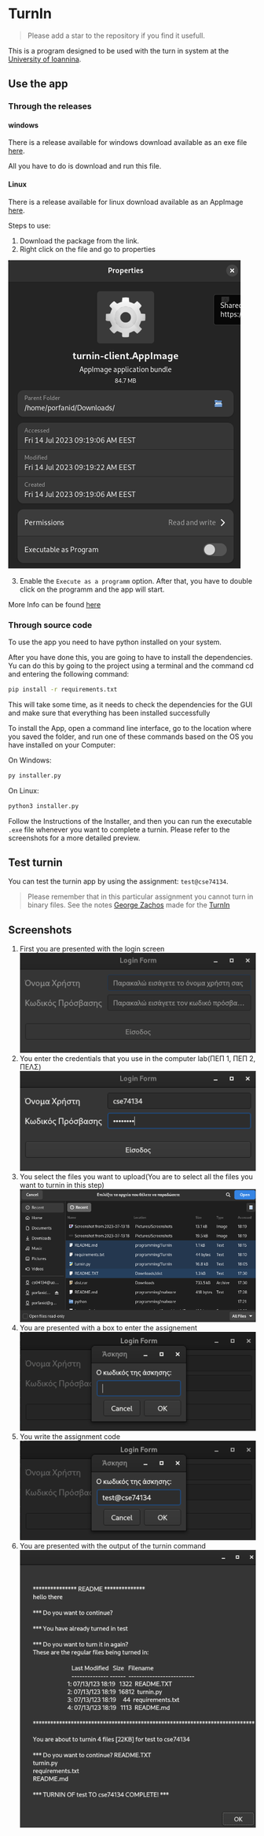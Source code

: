 # TurnIn

> Please add a star to the repository if you find it usefull.

This is a program designed to be used with the turn in system at the [University of Ioannina](https://www.uoi.gr/).

## Use the app

### Through the releases

#### windows

There is a release available for windows download available as an exe file [here](https://github.com/porfanid/TurnIn/releases/download/2.0.0/TurninApp.exe).

All you have to do is download and run this file.

#### Linux
There is a release available for linux download available as an AppImage [here](https://github.com/porfanid/TurnIn/releases/download/2.0.0/turnin-client.AppImage).

Steps to use:
1. Download the package from the link.
1. Right click on the file and go to properties

![Properties](images/AppImage-properties.png)

3. Enable the `Execute as a programm` option. After that, you have to double click on the programm and the app will start.

More Info can be found [here](https://docs.appimage.org/introduction/quickstart.html)

### Through source code

To use the app you need to have python installed on your system.

After you have done this, you are going to have to install the dependencies. Yu can do this by going to the project using a terminal and the command cd and entering the following command:
```bash
pip install -r requirements.txt
```
This will take some time, as it needs to check the dependencies for the GUI and make sure that everything has been installed successfully


To install the App, open a command line interface, go to the location where you saved the folder, and run one of these commands 
based on the OS you have installed on your Computer:

On Windows:
```bash
py installer.py
```
On Linux:
```bash
python3 installer.py
```

Follow the Instructions of the Installer, and then you can run the executable `.exe` file whenever you want to complete a turnin.
Please refer to the screenshots for a more detailed preview.

## Test turnin

You can test the turnin app by using the assignment: `test@cse74134`.

> Please remember that in this particular assignment you cannot turn in binary files. See the notes [George Zachos](https://gzachos.com/) made for the [TurnIn](https://www.cse.uoi.gr/~gzachos/turnin/students.html)


## Screenshots

1. First you are presented with the login screen![enter credentials](images/insert_username.png)
1. You enter the credentials that you use in the computer lab(ΠΕΠ 1, ΠΕΠ 2, ΠΕΛΣ)![credentials](images/username.png)
1. You select the files you want to upload(You are to select all the files you want to turnin in this step)![select files](images/select_files.png)
1. You are presented with a box to enter the assignement![enter assignment code](images/insert_assignment.png)
1. You write the assignment code![assignment code](images/assignment.png)
1. You are presented with the output of the turnin command![turnin result](images/turn_in_result.png)
